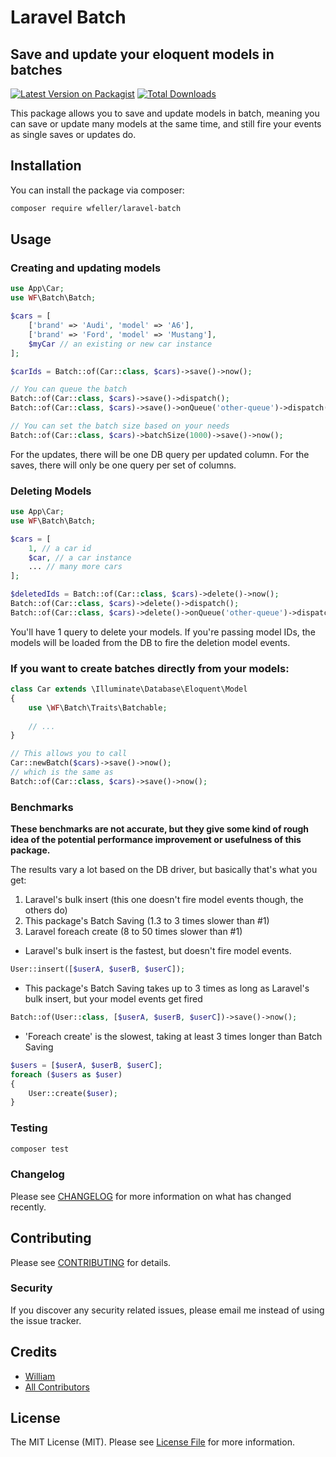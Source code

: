 # Laravel Batch
## Save and update your eloquent models in batches

[![Latest Version on Packagist](https://img.shields.io/packagist/v/wfeller/laravel-batch.svg?style=flat-square)](https://packagist.org/packages/wfeller/laravel-batch)
[![Total Downloads](https://img.shields.io/packagist/dt/wfeller/laravel-batch.svg?style=flat-square)](https://packagist.org/packages/wfeller/laravel-batch)

This package allows you to save and update models in batch, meaning you can save or
update many models at the same time, and still fire your events as single saves or
updates do.

## Installation

You can install the package via composer:

```bash
composer require wfeller/laravel-batch
```

## Usage

### Creating and updating models
``` php
use App\Car;
use WF\Batch\Batch;

$cars = [
    ['brand' => 'Audi', 'model' => 'A6'],
    ['brand' => 'Ford', 'model' => 'Mustang'],
    $myCar // an existing or new car instance
];

$carIds = Batch::of(Car::class, $cars)->save()->now();

// You can queue the batch
Batch::of(Car::class, $cars)->save()->dispatch();
Batch::of(Car::class, $cars)->save()->onQueue('other-queue')->dispatch();

// You can set the batch size based on your needs
Batch::of(Car::class, $cars)->batchSize(1000)->save()->now();
```

For the updates, there will be one DB query per updated column. For the saves, there will
only be one query per set of columns.

### Deleting Models

``` php
use App\Car;
use WF\Batch\Batch;

$cars = [
    1, // a car id
    $car, // a car instance
    ... // many more cars
];

$deletedIds = Batch::of(Car::class, $cars)->delete()->now();
Batch::of(Car::class, $cars)->delete()->dispatch();
Batch::of(Car::class, $cars)->delete()->onQueue('other-queue')->dispatch();
```

You'll have 1 query to delete your models. If you're passing model IDs, the models will be loaded from the DB to fire the deletion model events.

### If you want to create batches directly from your models:
``` php
class Car extends \Illuminate\Database\Eloquent\Model
{
    use \WF\Batch\Traits\Batchable;
    
    // ...
}

// This allows you to call
Car::newBatch($cars)->save()->now();
// which is the same as
Batch::of(Car::class, $cars)->save()->now();
```

### Benchmarks

**These benchmarks are not accurate, but they give some kind of rough idea of the potential performance improvement or usefulness of this package.**

The results vary a lot based on the DB driver, but basically that's what you get:
1. Laravel's bulk insert (this one doesn't fire model events though, the others do)
2. This package's Batch Saving (1.3 to 3 times slower than #1)
3. Laravel foreach create (8 to 50 times slower than #1)


* Laravel's bulk insert is the fastest, but doesn't fire model events.
``` php
User::insert([$userA, $userB, $userC]);
```

* This package's Batch Saving takes up to 3 times as long as Laravel's bulk insert, but your model events get fired
``` php
Batch::of(User::class, [$userA, $userB, $userC])->save()->now();
```

* 'Foreach create' is the slowest, taking at least 3 times longer than Batch Saving
``` php
$users = [$userA, $userB, $userC];
foreach ($users as $user) 
{
    User::create($user);
}
```

### Testing

``` bash
composer test
```

### Changelog

Please see [CHANGELOG](CHANGELOG.md) for more information on what has changed recently.

## Contributing

Please see [CONTRIBUTING](CONTRIBUTING.md) for details.

### Security

If you discover any security related issues, please email me instead of using the issue tracker.

## Credits

- [William](https://github.com/wfeller)
- [All Contributors](../../contributors)

## License

The MIT License (MIT). Please see [License File](LICENSE.md) for more information.
